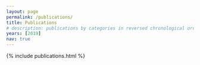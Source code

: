 ```yaml
---
layout: page
permalink: /publications/
title: Publications
# description: publications by categories in reversed chronological order. generated by jekyll-scholar.
years: [2019]
nav: true
---
```

{% include publications.html %}

